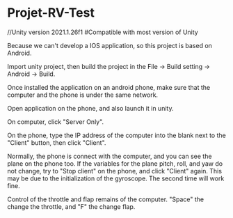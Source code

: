 # Projet-RV-Test
//Unity version 2021.1.26f1
#Compatible with most version of Unity


Because we can't develop a IOS application, so this project is based on Android.

Import unity project, then build the project in the File -> Build setting -> Android -> Build.

Once installed the application on an android phone, make sure that the computer and the phone is under the same network.

Open application on the phone, and also launch it in unity.

On computer, click "Server Only".

On the phone, type the IP address of the computer into the blank next to the "Client" button, then click "Client".

Normally, the phone is connect with the computer, and you can see the plane on the phone too. If the variables for the plane pitch, roll, and yaw do not change,
try to "Stop client" on the phone, and click "Client" again. This may be due to the initialization of the gyroscope. The second time will work fine.

Control of the throttle and flap remains of the computer. "Space" the change the throttle, and "F" the change flap.
